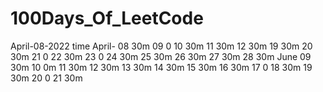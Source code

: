 # 100Days_Of_LeetCode
April-08-2022   time
April- 08        30m
       09        0
       10        30m
       11        30m
       12        30m
       19        30m
       20        30m
       21        0
       22        30m
       23        0
       24        30m
       25        30m
       26        30m
       27        30m
       28        30m
 June  09        30m
       10        0m
       11        30m
       12        30m
       13        30m
       14        30m
       15        30m
       16        30m
       17        0
       18        30m
       19        30m
       20        0
       21        30m
